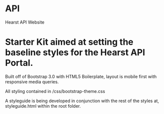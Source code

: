 API
===

Hearst API Website

Starter Kit aimed at setting the baseline styles for the Hearst API Portal.  
===

Built off of Bootstrap 3.0 with HTML5 Boilerplate, layout is mobile first with responsive media queries.  

All styling contained in /css/bootstrap-theme.css 

A styleguide is being developed in conjunction with the rest of the styles at, styleguide.html within the root folder.

